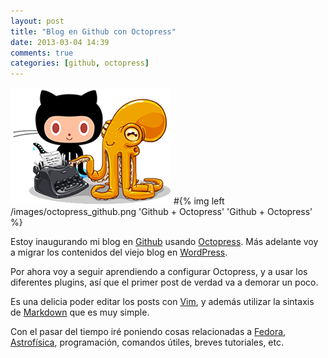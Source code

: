 ```yaml
---
layout: post
title: "Blog en Github con Octopress"
date: 2013-03-04 14:39
comments: true
categories: [github, octopress] 
---
```


 <img class="left" src="/images/octopress_github.png" title="Github + Octopress" >
#{% img left /images/octopress_github.png 'Github + Octopress' 'Github + Octopress' %}

Estoy inaugurando mi blog en [Github](http://github.com) usando [Octopress](http://octopress.org). Más adelante voy a migrar los contenidos del viejo blog en [WordPress](http://gracca.wordpress.com).

<!-- more -->

Por ahora voy a seguir aprendiendo a configurar Octopress, y a usar los
diferentes plugins, así que el primer post de verdad va a demorar un poco.

Es una delicia poder editar los posts con [Vim](http://vim.org), y además utilizar la
sintaxis de [Markdown](http://daringfireball.net/) que es muy simple.

Con el pasar del tiempo iré poniendo cosas relacionadas a
[Fedora](http://fedoraproject.org), [Astrofísica](http://es.wikipedia.org/wiki/Astrofísica), programación, comandos útiles, breves tutoriales, etc.
